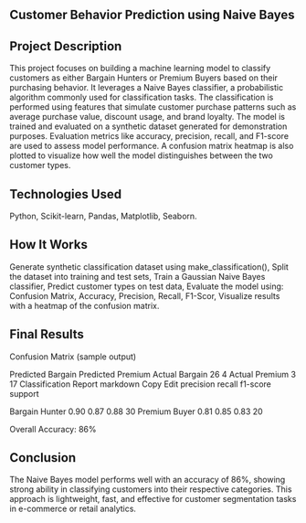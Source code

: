 ## Customer Behavior Prediction using Naive Bayes ##
## Project Description
This project focuses on building a machine learning model to classify customers as either Bargain Hunters or Premium Buyers based on their purchasing behavior. It leverages a Naive Bayes classifier, a probabilistic algorithm commonly used for classification tasks.
The classification is performed using features that simulate customer purchase patterns such as average purchase value, discount usage, and brand loyalty. The model is trained and evaluated on a synthetic dataset generated for demonstration purposes. Evaluation metrics like accuracy, precision, recall, and F1-score are used to assess model performance.
A confusion matrix heatmap is also plotted to visualize how well the model distinguishes between the two customer types.

## Technologies Used
Python, 
Scikit-learn, 
Pandas, 
Matplotlib, 
Seaborn. 

## How It Works
Generate synthetic classification dataset using make_classification(), 
Split the dataset into training and test sets, 
Train a Gaussian Naive Bayes classifier, 
Predict customer types on test data, 
Evaluate the model using: 
Confusion Matrix, 
Accuracy, 
Precision, 
Recall, 
F1-Scor, 
Visualize results with a heatmap of the confusion matrix. 

## Final Results
  Confusion Matrix (sample output) 

Predicted Bargain	Predicted Premium 
Actual Bargain	26	4 
Actual Premium	3	17 
 Classification Report 
markdown 
Copy 
Edit 
                  precision    recall  f1-score   support

Bargain Hunter       0.90      0.87      0.88        30
Premium Buyer        0.81      0.85      0.83        20

Overall Accuracy: 86% 
## Conclusion 
The Naive Bayes model performs well with an accuracy of 86%, showing strong ability in classifying customers into their respective categories. This approach is lightweight, fast, and effective for customer segmentation tasks in e-commerce or retail analytics.
